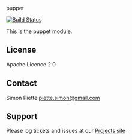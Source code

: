 puppet

[![Build Status](https://travis-ci.org/mcourtois/puppet-puppet.png)](https://travis-ci.org/mcourtois/puppet-puppet)

This is the puppet module.

License
-------
Apache Licence 2.0

Contact
-------
Simon Piette <piette.simon@gmail.com>

Support
-------

Please log tickets and issues at our [Projects site](https://github.com/spiette/puppet-puppet)
